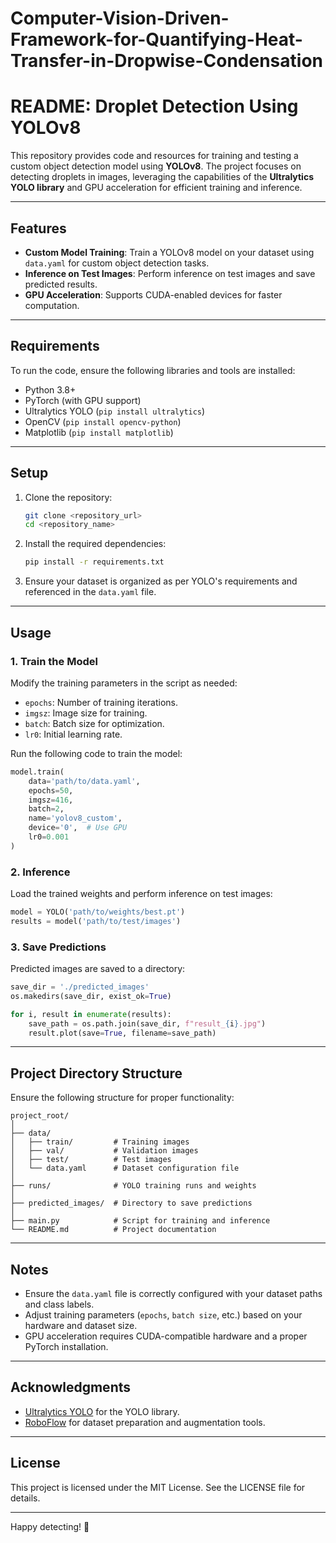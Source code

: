 # Computer-Vision-Driven-Framework-for-Quantifying-Heat-Transfer-in-Dropwise-Condensation

# README: Droplet Detection Using YOLOv8

This repository provides code and resources for training and testing a custom object detection model using **YOLOv8**. The project focuses on detecting droplets in images, leveraging the capabilities of the **Ultralytics YOLO library** and GPU acceleration for efficient training and inference.

---

## **Features**
- **Custom Model Training**: Train a YOLOv8 model on your dataset using `data.yaml` for custom object detection tasks.
- **Inference on Test Images**: Perform inference on test images and save predicted results.
- **GPU Acceleration**: Supports CUDA-enabled devices for faster computation.

---

## **Requirements**
To run the code, ensure the following libraries and tools are installed:
- Python 3.8+
- PyTorch (with GPU support)
- Ultralytics YOLO (`pip install ultralytics`)
- OpenCV (`pip install opencv-python`)
- Matplotlib (`pip install matplotlib`)

---

## **Setup**
1. Clone the repository:
   ```bash
   git clone <repository_url>
   cd <repository_name>
   ```
2. Install the required dependencies:
   ```bash
   pip install -r requirements.txt
   ```
3. Ensure your dataset is organized as per YOLO's requirements and referenced in the `data.yaml` file.

---

## **Usage**

### 1. **Train the Model**
Modify the training parameters in the script as needed:
- `epochs`: Number of training iterations.
- `imgsz`: Image size for training.
- `batch`: Batch size for optimization.
- `lr0`: Initial learning rate.

Run the following code to train the model:
```python
model.train(
    data='path/to/data.yaml',
    epochs=50,
    imgsz=416,
    batch=2,
    name='yolov8_custom',
    device='0',  # Use GPU
    lr0=0.001
)
```

### 2. **Inference**
Load the trained weights and perform inference on test images:
```python
model = YOLO('path/to/weights/best.pt')
results = model('path/to/test/images')
```

### 3. **Save Predictions**
Predicted images are saved to a directory:
```python
save_dir = './predicted_images'
os.makedirs(save_dir, exist_ok=True)

for i, result in enumerate(results):
    save_path = os.path.join(save_dir, f"result_{i}.jpg")
    result.plot(save=True, filename=save_path)
```

---

## **Project Directory Structure**
Ensure the following structure for proper functionality:
```
project_root/
│
├── data/
│   ├── train/         # Training images
│   ├── val/           # Validation images
│   ├── test/          # Test images
│   └── data.yaml      # Dataset configuration file
│
├── runs/              # YOLO training runs and weights
│
├── predicted_images/  # Directory to save predictions
│
├── main.py            # Script for training and inference
└── README.md          # Project documentation
```

---

## **Notes**
- Ensure the `data.yaml` file is correctly configured with your dataset paths and class labels.
- Adjust training parameters (`epochs`, `batch size`, etc.) based on your hardware and dataset size.
- GPU acceleration requires CUDA-compatible hardware and a proper PyTorch installation.

---

## **Acknowledgments**
- [Ultralytics YOLO](https://github.com/ultralytics/ultralytics) for the YOLO library.
- [RoboFlow](https://roboflow.com/) for dataset preparation and augmentation tools.

---

## **License**
This project is licensed under the MIT License. See the LICENSE file for details.

--- 

Happy detecting! 🚀
